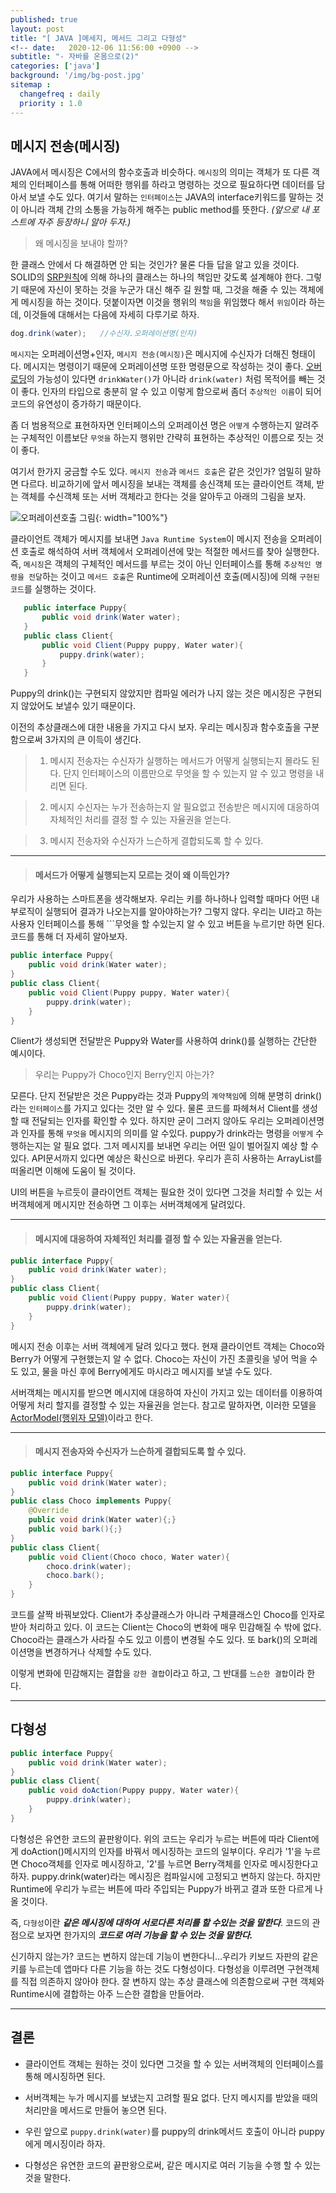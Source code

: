 ```yaml
---
published: true
layout: post
title: "[ JAVA ]메세지, 메서드 그리고 다형성"
<!-- date:   2020-12-06 11:56:00 +0900 -->
subtitle: "- 자바를 온몸으로(2)"
categories: ['java']
background: '/img/bg-post.jpg'
sitemap :
  changefreq : daily
  priority : 1.0
---
```


## 메시지 전송(메시징)

JAVA에서 메시징은 C에서의 함수호출과 비슷하다. ```메시징```의 의미는 객체가 또 다른 객체의 인터페이스를 통해 어떠한 행위를 하라고 명령하는 것으로 필요하다면 데이터를 담아서 보낼 수도 있다. 여기서 말하는 ```인터페이스```는 JAVA의 interface키워드를 말하는 것이 아니라 객체 간의 소통을 가능하게 해주는 public method를 뜻한다. *(앞으로 내 포스트에 자주 등장하니 알아 두자.)*

>왜 메시징을 보내야 할까?

 한 클래스 안에서 다 해결하면 안 되는 것인가? 물론 다들 답을 알고 있을 것이다. SOLID의 [SRP원칙]( https://ko.wikipedia.org/wiki/단일_책임_원칙)에 의해 하나의 클래스는 하나의 책임만 갖도록 설계해야 한다. 그렇기 때문에 자신이 못하는 것을 누군가 대신 해주 길 원할 때, 그것을 해줄 수 있는 객체에게 메시징을 하는 것이다. 덧붙이자면 이것을 행위의 ```책임```을 위임했다 해서 ```위임```이라 하는데, 이것들에 대해서는 다음에 자세히 다루기로 하자.  
```java
dog.drink(water);	//수신자.오퍼레이션명(인자)
```
```메시지```는 오퍼레이션명+인자, ```메시지 전송(메시징)```은 메시지에 수신자가 더해진 형태이다. 메시지는 명령이기 때문에 오퍼레이션명 또한 명령문으로 작성하는 것이 좋다. [오버로딩](https://ko.wikipedia.org/wiki/함수_오버로드)의 가능성이 있다면 ```drinkWater()```가 아니라 ```drink(water)``` 처럼 목적어를 빼는 것이 좋다. 인자의 타입으로 충분히 알 수 있고 이렇게 함으로써 좀더 ```추상적인 이름```이 되어 코드의 유연성이 증가하기 때문이다. 

좀 더 범용적으로 표현하자면  인터페이스의 오퍼레이션 명은 ```어떻게``` 수행하는지 알려주는 구체적인 이름보단 ```무엇을``` 하는지 행위만 간략히 표현하는 추상적인 이름으로 짓는 것이 좋다.

여기서 한가지 궁금할 수도 있다. ```메시지 전송```과 ```메서드 호출```은 같은 것인가? 엄밀히 말하면 다르다. 비교하기에 앞서 메시징을 보내는 객체를 송신객체 또는 클라이언트 객체, 받는 객체를 수신객체 또는 서버 객체라고 한다는 것을 알아두고 아래의 그림을 보자.

![오퍼레이션호출 그림]({{site.url}}/img/content-img/operation.png){: width="100%"}


 클라이언트 객체가 메시지를 보내면 ```Java Runtime System```이 메시지 전송을 오퍼레이션 호출로 해석하여 서버 객체에서 오퍼레이션에 맞는 적절한 메서드를 찾아 실행한다.  즉, ```메시징```은 객체의 구체적인 메서드를 부르는 것이 아닌 인터페이스를 통해 ```추상적인 명령을 전달```하는 것이고 ```메서드 호출```은 Runtime에 오퍼레이션 호출(메시징)에 의해 ```구현된 코드```를 실행하는 것이다. 
 ```java
	public interface Puppy{
		public void drink(Water water);
	}
	public class Client{
		public void Client(Puppy puppy, Water water){
			puppy.drink(water);
		}
	}
 ```
 Puppy의 drink()는 구현되지 않았지만 컴파일 에러가 나지 않는 것은 메시징은 구현되지 않았어도 보낼수 있기 때문이다. 

이전의 추상클래스에 대한 내용을 가지고 다시 보자. 우리는 메시징과 함수호출을 구분함으로써 3가지의 큰 이득이 생긴다.
>1. 메시지 전송자는 수신자가 실행하는 메서드가 어떻게 실행되는지 몰라도 된다. 단지 인터페이스의 이름만으로 무엇을 할 수 있는지 알 수 있고 명령을 내리면 된다. 

>2. 메시지 수신자는 누가 전송하는지 알 필요없고  전송받은 메시지에 대응하여 자체적인 처리를 결정 할 수 있는 자율권을 얻는다. 

>3. 메시지 전송자와 수신자가 느슨하게 결합되도록 할 수 있다. 

---
> #### 메서드가 어떻게 실행되는지 모르는 것이 왜 이득인가?

우리가  사용하는 스마트폰을 생각해보자. 우리는 키를 하나하나 입력할 때마다 어떤 내부로직이 실행되어 결과가 나오는지를 알아야하는가? 그렇지 않다. 우리는 UI라고 하는 사용자 인터페이스를 통해 ```무엇을 할 수있는지 알 수 있고 버튼을 누르기만 하면 된다. 코드를 통해 더 자세히 알아보자.
```java
public interface Puppy{
	public void drink(Water water);
}
public class Client{
	public void Client(Puppy puppy, Water water){
		puppy.drink(water);
	}
}
```
Client가 생성되면 전달받은 Puppy와 Water를 사용하여 drink()를 실행하는 간단한 예시이다. 

> 우리는 Puppy가 Choco인지 Berry인지 아는가? 

모른다.  단지 전달받은 것은 Puppy라는 것과 Puppy의 ```계약책임```에 의해 분명히 drink()라는 ```인터페이스```를 가지고 있다는 것만 알 수 있다. 물론 코드를 파헤쳐서 Client를 생성할 때 전달되는 인자를 확인할 수 있다. 하지만 굳이 그러지 않아도 우리는 오퍼레이션명과 인자를 통해  ```무엇을``` 메시지의 의미를 알 수있다.  puppy가 drink라는 명령을 ```어떻게``` 수행하는지는 알 필요 없다. 그저 메시지를 보내면 우리는 어떤 일이 벌어질지 예상 할 수 있다.  API문서까지 있다면 예상은 확신으로 바뀐다. 우리가 흔히 사용하는 ArrayList를 떠올리면 이해에 도움이 될 것이다. 

UI의 버튼을 누르듯이 클라이언트 객체는 필요한 것이 있다면 그것을 처리할 수 있는 서버객체에게 메시지만 전송하면 그 이후는 서버객체에게 달려있다. 

---
> #### 메시지에 대응하여 자체적인 처리를 결정 할 수 있는 자율권을 얻는다. 

```java
public interface Puppy{
	public void drink(Water water);
}
public class Client{
	public void Client(Puppy puppy, Water water){
		puppy.drink(water);
	}
}
```
메시지 전송 이후는 서버 객체에게 달려 있다고 했다. 현재 클라이언트 객체는 Choco와 Berry가 어떻게 구현했는지 알 수 없다.  Choco는 자신이 가진 초콜릿을 넣어 먹을 수도 있고, 물을 마신 후에 Berry에게도 마시라고 메시지를 보낼 수도 있다. 

서버객체는 메시지를 받으면 메시지에 대응하여 자신이 가지고 있는 데이터를 이용하여 어떻게 처리 할지를 결정할 수 있는 자율권을 얻는다. 참고로 말하자면, 이러한 모델을 [ActorModel(행위자 모델)](https://ko.wikipedia.org/wiki/행위자_모델)이라고 한다.

---
> #### 메시지 전송자와 수신자가 느슨하게 결합되도록 할 수 있다. 
```java
public interface Puppy{
	public void drink(Water water);
}
public class Choco implements Puppy{
	@Override
	public void drink(Water water){;}
	public void bark(){;}
}
public class Client{
	public void Client(Choco choco, Water water){
		choco.drink(water);
		choco.bark();
	}
}
```
코드를 살짝 바꿔보았다. Client가 추상클래스가 아니라 구체클래스인 Choco를 인자로 받아 처리하고 있다. 이 코드는 Client는 Choco의 변화에 매우 민감해질 수 밖에 없다. Choco라는 클래스가 사라질 수도 있고 이름이 변경될 수도 있다.  또 bark()의 오퍼레이션명을 변경하거나 삭제할 수도 있다. 

이렇게 변화에 민감해지는 결합을 ```강한 결합```이라고 하고, 그 반대를 ```느슨한 결합```이라 한다.

---
## 다형성 
```java
public interface Puppy{
	public void drink(Water water);
}
public class Client{
	public void doAction(Puppy puppy, Water water){
		puppy.drink(water);
	}
}
```
다형성은 유연한 코드의 끝판왕이다. 위의 코드는 우리가 누르는 버튼에 따라 Client에게 doAction()메시지의 인자를 바꿔서 메시징하는 코드의 일부이다. 우리가 '1'을 누르면 Choco객체를 인자로 메시징하고, '2'를 누르면 Berry객체를 인자로 메시징한다고 하자. puppy.drink(water)라는 메시징은 컴파일시에 고정되고 변하지 않는다. 하지만 Runtime에 우리가 누르는 버튼에 따라 주입되는 Puppy가 바뀌고 결과 또한 다르게 나올 것이다. 

즉, ```다형성```이란 ***같은 메시징에 대하여 서로다른 처리를 할 수있는 것을 말한다***. 코드의 관점으로 보자면 한가지의 ***코드로 여러 기능을 할 수 있는 것을 말한다.***

신기하지 않는가? 코드는 변하지 않는데 기능이 변한다니...우리가 키보드 자판의 같은 키를 누르는데 앱마다 다른 기능을 하는 것도 다형성이다.  다형성을 이루려면 구현객체를 직접 의존하지 않아야 한다. 잘 변하지 않는 추상 클래스에 의존함으로써 구현 객체와 Runtime시에 결합하는 아주 느슨한 결합을 만들어라. 

---
## 결론
* 클라이언트 객체는 원하는 것이 있다면 그것을 할 수 있는 서버객체의 인터페이스를 통해 메시징하면 된다.

* 서버객체는 누가 메시지를 보냈는지 고려할 필요 없다. 단지 메시지를 받았을 때의 처리만을 메서드로 만들어 놓으면 된다. 

* 우린 앞으로 ```puppy.drink(water)```를 puppy의 drink메서드 호출이 아니라 puppy에게 메시징이라 하자.

* 다형성은 유연한 코드의 끝판왕으로써, 같은 메시지로 여러 기능을 수행 할 수 있는 것을 말한다. 